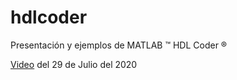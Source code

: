 # hdlcoder
Presentación y ejemplos de MATLAB &trade; HDL Coder &reg;

[Video](https://youtu.be/WEIGgFAWLFA) del 29 de Julio del 2020
